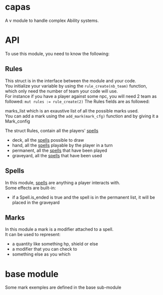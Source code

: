 # capas
A v module to handle complex Ability systems.


# API
To use this module, you need to know the following:

## Rules
This struct is in the interface between the module and your code.  
You initialize your variable by using the ``rule_create(nb_team)`` function, which only need the number of team your code will use.  
For instance if you have a player against some npc, you will need 2 team as followed:
``
mut rules := rule_create(2)
``
The Rules fields are as followed:

marks_list which is an exaustive list of all the possible marks used.  
You can add a mark using the ``add_mark(mark_cfg)`` function and by giving it a Mark_config

The struct Rules, contain all the players' [spells](#spells)
- deck, all the [spells](#spells) possible to draw
- hand, all the [spells](#spells) playable by the player in a turn
- permanent, all the [spells](#spells) that have been played
- graveyard, all the [spells](#spells) that have been used

## Spells

In this module, [spells](#spells) are anything a player interacts with.  
Some effects are built-in:
- if a Spell.is_ended is true and the spell is in the permanent list, it will be placed in the graveyard


## Marks

In this module a mark is a modifier attached to a spell.  
It can be used to represent:
- a quantity like something hp, shield or else
- a modifier that you can check to
- something else as you which

# base module
Some mark exemples are defined in the base sub-module
